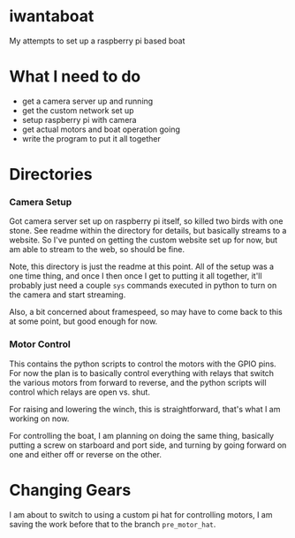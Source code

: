 # iwantaboat
My attempts to set up a raspberry pi based boat
# What I need to do
 - get a camera server up and running
 - get the custom network set up
 - setup raspberry pi with camera
 - get actual motors and boat operation going
 - write the program to put it all together 

# Directories 

### Camera Setup

Got camera server set up on raspberry pi itself, so killed two birds with one stone.  See readme within the directory for details, but basically streams to a website.  So I've punted on getting the custom website set up for now, but am able to stream to the web, so should be fine.  

Note, this directory is just the readme at this point.  All of the setup was a one time thing, and once I then once I get to putting it all together, it'll probably just need a couple `sys` commands executed in python to turn on the camera and start streaming.

Also, a bit concerned about framespeed, so may have to come back to this at some point, but good enough for now.

### Motor Control

This contains the python scripts to control the motors with the GPIO pins.  For now the plan is to basically control everything with relays that switch the various motors from forward to reverse, and the python scripts will control which relays are open vs. shut.

For raising and lowering the winch, this is straightforward, that's what I am working on now.

For controlling the boat, I am planning on doing the same thing, basically putting a screw on starboard and port side, and turning by going forward on one and either off or reverse on the other.

# Changing Gears

I am about to switch to using a custom pi hat for controlling motors, I am saving the work before that to the branch `pre_motor_hat`.



